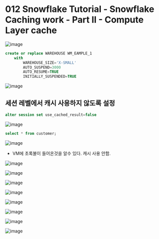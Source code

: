 # 012 Snowflake Tutorial - Snowflake Caching work - Part II - Compute Layer cache
![image](https://user-images.githubusercontent.com/102650331/171395639-eee9625a-470b-4a0b-bd2d-56903a365725.png)

```sql
create or replace WAREHOUSE WM_EAMPLE_1
    with
        WAREHOUSE_SIZE='X-SMALL'
        AUTO_SUSPEND=3000
        AUTO_RESUME=TRUE
        INITIALLY_SUSPENDED=TRUE

```

![image](https://user-images.githubusercontent.com/102650331/171395893-17af9c71-0fca-4dee-b004-379919c52784.png)

## 세션 레벨에서 캐시 사용하지 않도록 설정
```sql
alter session set use_cached_result=false

```
![image](https://user-images.githubusercontent.com/102650331/171396441-07b8ea66-d183-4f5f-9c4b-53c6ddfa5847.png)

```sql
select * from customer;

```
![image](https://user-images.githubusercontent.com/102650331/171396807-c9937bf2-549d-4ffd-8ef7-be7c40330e0f.png)
- VM에 초록불이 들어온것을 알수 있다. 캐시 사용 안함.

![image](https://user-images.githubusercontent.com/102650331/171396983-f085002c-7bb3-48e9-8b0a-cd68c56fa7a8.png)

![image](https://user-images.githubusercontent.com/102650331/171397119-6d2cbc5e-1a1b-41fe-a00a-3ca24ed9cab5.png)

![image](https://user-images.githubusercontent.com/102650331/171397479-c25bf2c9-2811-4507-b6a2-b921488a9933.png)

![image](https://user-images.githubusercontent.com/102650331/171397506-5f380803-4f9c-447b-851e-a19e9ea4c83e.png)

![image](https://user-images.githubusercontent.com/102650331/171397572-4ca44849-5e4f-4293-b119-ed8af16c0970.png)

![image](https://user-images.githubusercontent.com/102650331/171397911-c11683a6-a02a-4994-8f70-16717500d5a4.png)

![image](https://user-images.githubusercontent.com/102650331/171398143-8d7e4e5d-8a66-4913-90db-c52b9da1e6c7.png)

![image](https://user-images.githubusercontent.com/102650331/171398225-ba8aeeb9-b82d-4afd-bcd5-1f8111bbb7d2.png)

